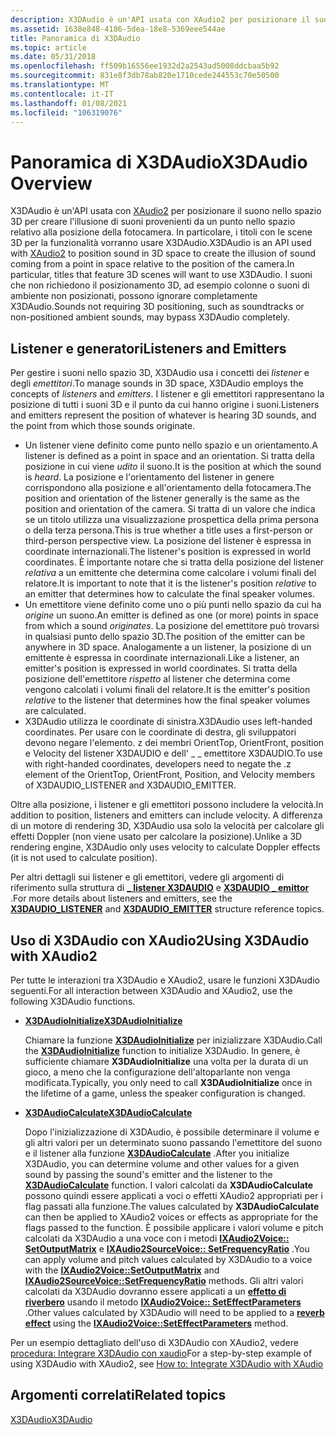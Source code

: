 ```yaml
---
description: X3DAudio è un'API usata con XAudio2 per posizionare il suono nello spazio 3D per creare l'illusione di suoni provenienti da un punto nello spazio relativo alla posizione della fotocamera.
ms.assetid: 1638e848-4186-5dea-18e8-5369eee544ae
title: Panoramica di X3DAudio
ms.topic: article
ms.date: 05/31/2018
ms.openlocfilehash: ff509b16556ee1932d2a2543ad5008ddcbaa5b92
ms.sourcegitcommit: 831e8f3db78ab820e1710cede244553c70e50500
ms.translationtype: MT
ms.contentlocale: it-IT
ms.lasthandoff: 01/08/2021
ms.locfileid: "106319076"
---
```

# <a name="x3daudio-overview"></a><span data-ttu-id="e85f1-103">Panoramica di X3DAudio</span><span class="sxs-lookup"><span data-stu-id="e85f1-103">X3DAudio Overview</span></span>

<span data-ttu-id="e85f1-104">X3DAudio è un'API usata con [XAudio2](programming-guide.md) per posizionare il suono nello spazio 3D per creare l'illusione di suoni provenienti da un punto nello spazio relativo alla posizione della fotocamera. In particolare, i titoli con le scene 3D per la funzionalità vorranno usare X3DAudio.</span><span class="sxs-lookup"><span data-stu-id="e85f1-104">X3DAudio is an API used with [XAudio2](programming-guide.md) to position sound in 3D space to create the illusion of sound coming from a point in space relative to the position of the camera.In particular, titles that feature 3D scenes will want to use X3DAudio.</span></span> <span data-ttu-id="e85f1-105">I suoni che non richiedono il posizionamento 3D, ad esempio colonne o suoni di ambiente non posizionati, possono ignorare completamente X3DAudio.</span><span class="sxs-lookup"><span data-stu-id="e85f1-105">Sounds not requiring 3D positioning, such as soundtracks or non-positioned ambient sounds, may bypass X3DAudio completely.</span></span>

## <a name="listeners-and-emitters"></a><span data-ttu-id="e85f1-106">Listener e generatori</span><span class="sxs-lookup"><span data-stu-id="e85f1-106">Listeners and Emitters</span></span>

<span data-ttu-id="e85f1-107">Per gestire i suoni nello spazio 3D, X3DAudio usa i concetti dei *listener* e degli *emettitori*.</span><span class="sxs-lookup"><span data-stu-id="e85f1-107">To manage sounds in 3D space, X3DAudio employs the concepts of *listeners* and *emitters*.</span></span> <span data-ttu-id="e85f1-108">I listener e gli emettitori rappresentano la posizione di tutti i suoni 3D e il punto da cui hanno origine i suoni.</span><span class="sxs-lookup"><span data-stu-id="e85f1-108">Listeners and emitters represent the position of whatever is hearing 3D sounds, and the point from which those sounds originate.</span></span>

-   <span data-ttu-id="e85f1-109">Un listener viene definito come punto nello spazio e un orientamento.</span><span class="sxs-lookup"><span data-stu-id="e85f1-109">A listener is defined as a point in space and an orientation.</span></span> <span data-ttu-id="e85f1-110">Si tratta della posizione in cui viene *udito* il suono.</span><span class="sxs-lookup"><span data-stu-id="e85f1-110">It is the position at which the sound is *heard*.</span></span> <span data-ttu-id="e85f1-111">La posizione e l'orientamento del listener in genere corrispondono alla posizione e all'orientamento della fotocamera.</span><span class="sxs-lookup"><span data-stu-id="e85f1-111">The position and orientation of the listener generally is the same as the position and orientation of the camera.</span></span> <span data-ttu-id="e85f1-112">Si tratta di un valore che indica se un titolo utilizza una visualizzazione prospettica della prima persona o della terza persona.</span><span class="sxs-lookup"><span data-stu-id="e85f1-112">This is true whether a title uses a first-person or third-person perspective view.</span></span> <span data-ttu-id="e85f1-113">La posizione del listener è espressa in coordinate internazionali.</span><span class="sxs-lookup"><span data-stu-id="e85f1-113">The listener's position is expressed in world coordinates.</span></span> <span data-ttu-id="e85f1-114">È importante notare che si tratta della posizione del listener *relativa* a un emittente che determina come calcolare i volumi finali del relatore.</span><span class="sxs-lookup"><span data-stu-id="e85f1-114">It is important to note that it is the listener's position *relative* to an emitter that determines how to calculate the final speaker volumes.</span></span>
-   <span data-ttu-id="e85f1-115">Un emettitore viene definito come uno o più punti nello spazio da cui ha *origine* un suono.</span><span class="sxs-lookup"><span data-stu-id="e85f1-115">An emitter is defined as one (or more) points in space from which a sound *originates*.</span></span> <span data-ttu-id="e85f1-116">La posizione del emettitore può trovarsi in qualsiasi punto dello spazio 3D.</span><span class="sxs-lookup"><span data-stu-id="e85f1-116">The position of the emitter can be anywhere in 3D space.</span></span> <span data-ttu-id="e85f1-117">Analogamente a un listener, la posizione di un emittente è espressa in coordinate internazionali.</span><span class="sxs-lookup"><span data-stu-id="e85f1-117">Like a listener, an emitter's position is expressed in world coordinates.</span></span> <span data-ttu-id="e85f1-118">Si tratta della posizione dell'emettitore *rispetto* al listener che determina come vengono calcolati i volumi finali del relatore.</span><span class="sxs-lookup"><span data-stu-id="e85f1-118">It is the emitter's position *relative* to the listener that determines how the final speaker volumes are calculated.</span></span>
-   <span data-ttu-id="e85f1-119">X3DAudio utilizza le coordinate di sinistra.</span><span class="sxs-lookup"><span data-stu-id="e85f1-119">X3DAudio uses left-handed coordinates.</span></span> <span data-ttu-id="e85f1-120">Per usare con le coordinate di destra, gli sviluppatori devono negare l'elemento. z dei membri OrientTop, OrientFront, position e Velocity del listener X3DAUDIO e dell' \_ \_ emettitore X3DAUDIO.</span><span class="sxs-lookup"><span data-stu-id="e85f1-120">To use with right-handed coordinates, developers need to negate the .z element of the OrientTop, OrientFront, Position, and Velocity members of X3DAUDIO\_LISTENER and X3DAUDIO\_EMITTER.</span></span>

<span data-ttu-id="e85f1-121">Oltre alla posizione, i listener e gli emettitori possono includere la velocità.</span><span class="sxs-lookup"><span data-stu-id="e85f1-121">In addition to position, listeners and emitters can include velocity.</span></span> <span data-ttu-id="e85f1-122">A differenza di un motore di rendering 3D, X3DAudio usa solo la velocità per calcolare gli effetti Doppler (non viene usato per calcolare la posizione).</span><span class="sxs-lookup"><span data-stu-id="e85f1-122">Unlike a 3D rendering engine, X3DAudio only uses velocity to calculate Doppler effects (it is not used to calculate position).</span></span>

<span data-ttu-id="e85f1-123">Per altri dettagli sui listener e gli emettitori, vedere gli argomenti di riferimento sulla struttura di [**\_ listener X3DAUDIO**](/windows/desktop/api/x3daudio/ns-x3daudio-x3daudio_listener) e [**X3DAUDIO \_ emittor**](/windows/desktop/api/x3daudio/ns-x3daudio-x3daudio_emitter) .</span><span class="sxs-lookup"><span data-stu-id="e85f1-123">For more details about listeners and emitters, see the [**X3DAUDIO\_LISTENER**](/windows/desktop/api/x3daudio/ns-x3daudio-x3daudio_listener) and [**X3DAUDIO\_EMITTER**](/windows/desktop/api/x3daudio/ns-x3daudio-x3daudio_emitter) structure reference topics.</span></span>

## <a name="using-x3daudio-with-xaudio2"></a><span data-ttu-id="e85f1-124">Uso di X3DAudio con XAudio2</span><span class="sxs-lookup"><span data-stu-id="e85f1-124">Using X3DAudio with XAudio2</span></span>

<span data-ttu-id="e85f1-125">Per tutte le interazioni tra X3DAudio e XAudio2, usare le funzioni X3DAudio seguenti.</span><span class="sxs-lookup"><span data-stu-id="e85f1-125">For all interaction between X3DAudio and XAudio2, use the following X3DAudio functions.</span></span>

-   [<span data-ttu-id="e85f1-126">**X3DAudioInitialize**</span><span class="sxs-lookup"><span data-stu-id="e85f1-126">**X3DAudioInitialize**</span></span>](/windows/desktop/api/x3daudio/nf-x3daudio-x3daudioinitialize)

    <span data-ttu-id="e85f1-127">Chiamare la funzione [**X3DAudioInitialize**](/windows/desktop/api/x3daudio/nf-x3daudio-x3daudioinitialize) per inizializzare X3DAudio.</span><span class="sxs-lookup"><span data-stu-id="e85f1-127">Call the [**X3DAudioInitialize**](/windows/desktop/api/x3daudio/nf-x3daudio-x3daudioinitialize) function to initialize X3DAudio.</span></span> <span data-ttu-id="e85f1-128">In genere, è sufficiente chiamare **X3DAudioInitialize** una volta per la durata di un gioco, a meno che la configurazione dell'altoparlante non venga modificata.</span><span class="sxs-lookup"><span data-stu-id="e85f1-128">Typically, you only need to call **X3DAudioInitialize** once in the lifetime of a game, unless the speaker configuration is changed.</span></span>

-   [<span data-ttu-id="e85f1-129">**X3DAudioCalculate**</span><span class="sxs-lookup"><span data-stu-id="e85f1-129">**X3DAudioCalculate**</span></span>](/windows/desktop/api/x3daudio/nf-x3daudio-x3daudiocalculate)

    <span data-ttu-id="e85f1-130">Dopo l'inizializzazione di X3DAudio, è possibile determinare il volume e gli altri valori per un determinato suono passando l'emettitore del suono e il listener alla funzione [**X3DAudioCalculate**](/windows/desktop/api/x3daudio/nf-x3daudio-x3daudiocalculate) .</span><span class="sxs-lookup"><span data-stu-id="e85f1-130">After you initialize X3DAudio, you can determine volume and other values for a given sound by passing the sound's emitter and the listener to the [**X3DAudioCalculate**](/windows/desktop/api/x3daudio/nf-x3daudio-x3daudiocalculate) function.</span></span> <span data-ttu-id="e85f1-131">I valori calcolati da **X3DAudioCalculate** possono quindi essere applicati a voci o effetti XAudio2 appropriati per i flag passati alla funzione.</span><span class="sxs-lookup"><span data-stu-id="e85f1-131">The values calculated by **X3DAudioCalculate** can then be applied to XAudio2 voices or effects as appropriate for the flags passed to the function.</span></span> <span data-ttu-id="e85f1-132">È possibile applicare i valori volume e pitch calcolati da X3DAudio a una voce con i metodi [**IXAudio2Voice:: SetOutputMatrix**](/windows/win32/api/xaudio2/nf-xaudio2-ixaudio2voice-setoutputmatrix) e [**IXAudio2SourceVoice:: SetFrequencyRatio**](/windows/win32/api/xaudio2/nf-xaudio2-ixaudio2sourcevoice-setfrequencyratio) .</span><span class="sxs-lookup"><span data-stu-id="e85f1-132">You can apply volume and pitch values calculated by X3DAudio to a voice with the [**IXAudio2Voice::SetOutputMatrix**](/windows/win32/api/xaudio2/nf-xaudio2-ixaudio2voice-setoutputmatrix) and [**IXAudio2SourceVoice::SetFrequencyRatio**](/windows/win32/api/xaudio2/nf-xaudio2-ixaudio2sourcevoice-setfrequencyratio) methods.</span></span> <span data-ttu-id="e85f1-133">Gli altri valori calcolati da X3DAudio dovranno essere applicati a un [**effetto di riverbero**](/windows/desktop/api/xaudio2fx/nf-xaudio2fx-xaudio2createreverb) usando il metodo [**IXAudio2Voice:: SetEffectParameters**](/windows/win32/api/xaudio2/nf-xaudio2-ixaudio2voice-seteffectparameters) .</span><span class="sxs-lookup"><span data-stu-id="e85f1-133">Other values calculated by X3DAudio will need to be applied to a [**reverb effect**](/windows/desktop/api/xaudio2fx/nf-xaudio2fx-xaudio2createreverb) using the [**IXAudio2Voice::SetEffectParameters**](/windows/win32/api/xaudio2/nf-xaudio2-ixaudio2voice-seteffectparameters) method.</span></span>

<span data-ttu-id="e85f1-134">Per un esempio dettagliato dell'uso di X3DAudio con XAudio2, vedere [procedura: Integrare X3DAudio con xaudio](how-to--integrate-x3daudio-with-xaudio2.md)</span><span class="sxs-lookup"><span data-stu-id="e85f1-134">For a step-by-step example of using X3DAudio with XAudio2, see [How to: Integrate X3DAudio with XAudio](how-to--integrate-x3daudio-with-xaudio2.md)</span></span>

## <a name="related-topics"></a><span data-ttu-id="e85f1-135">Argomenti correlati</span><span class="sxs-lookup"><span data-stu-id="e85f1-135">Related topics</span></span>

<dl> <dt>

[<span data-ttu-id="e85f1-136">X3DAudio</span><span class="sxs-lookup"><span data-stu-id="e85f1-136">X3DAudio</span></span>](x3daudio.md)
</dt> </dl>

 

 
